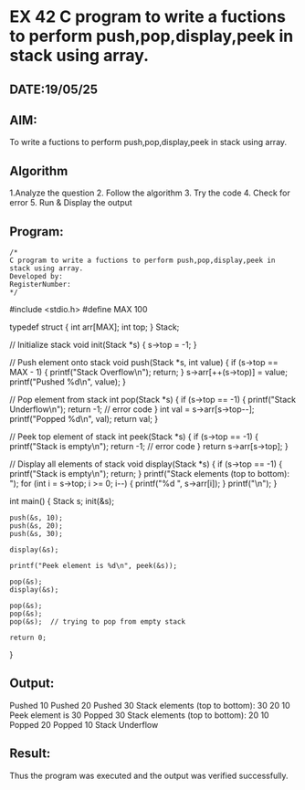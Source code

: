 # EX 42 C program to write a fuctions to perform push,pop,display,peek in stack using array.
## DATE:19/05/25
## AIM:
To write a fuctions to perform push,pop,display,peek in stack using array.

## Algorithm
  
1.Analyze the question
2. Follow the algorithm
3. Try the code
4.  Check for error
5. Run & Display the output
## Program:
```
/*
C program to write a fuctions to perform push,pop,display,peek in stack using array.
Developed by: 
RegisterNumber:  
*/
```
#include <stdio.h>
#define MAX 100

typedef struct {
    int arr[MAX];
    int top;
} Stack;

// Initialize stack
void init(Stack *s) {
    s->top = -1;
}

// Push element onto stack
void push(Stack *s, int value) {
    if (s->top == MAX - 1) {
        printf("Stack Overflow\n");
        return;
    }
    s->arr[++(s->top)] = value;
    printf("Pushed %d\n", value);
}

// Pop element from stack
int pop(Stack *s) {
    if (s->top == -1) {
        printf("Stack Underflow\n");
        return -1;  // error code
    }
    int val = s->arr[s->top--];
    printf("Popped %d\n", val);
    return val;
}

// Peek top element of stack
int peek(Stack *s) {
    if (s->top == -1) {
        printf("Stack is empty\n");
        return -1;  // error code
    }
    return s->arr[s->top];
}

// Display all elements of stack
void display(Stack *s) {
    if (s->top == -1) {
        printf("Stack is empty\n");
        return;
    }
    printf("Stack elements (top to bottom): ");
    for (int i = s->top; i >= 0; i--) {
        printf("%d ", s->arr[i]);
    }
    printf("\n");
}

int main() {
    Stack s;
    init(&s);

    push(&s, 10);
    push(&s, 20);
    push(&s, 30);

    display(&s);

    printf("Peek element is %d\n", peek(&s));

    pop(&s);
    display(&s);

    pop(&s);
    pop(&s);
    pop(&s);  // trying to pop from empty stack

    return 0;
}

## Output:
Pushed 10
Pushed 20
Pushed 30
Stack elements (top to bottom): 30 20 10 
Peek element is 30
Popped 30
Stack elements (top to bottom): 20 10 
Popped 20
Popped 10
Stack Underflow



## Result:
Thus the program was executed and the output was verified successfully.
